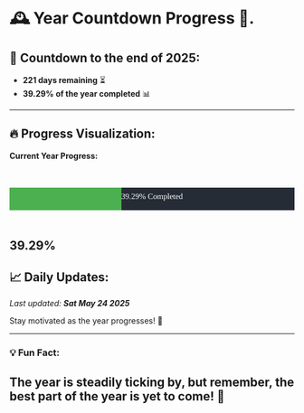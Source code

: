 
# &#x1F570; **Year Countdown Progress** &#x1F389;.

## &#x1F4C5; Countdown to the end of 2025:
- **221 days remaining** &#x23F3;
- **39.29% of the year completed** &#x1F4CA;

---

## &#x1F525; **Progress Visualization**:

**Current Year Progress:**

<br><br>
![Progress Bar](https://raw.githubusercontent.com/dayanidigv/year-countdown-progress/main/progress-bar.svg)
<br><br>

**39.29%**
---

## &#x1F4C8; **Daily Updates**:

_Last updated: **Sat May 24 2025**_

Stay motivated as the year progresses! &#x1F680;

--- 

### &#x1F4A1; **Fun Fact:**
The year is steadily ticking by, but remember, the best part of the year is yet to come! &#x1F31F;
---
